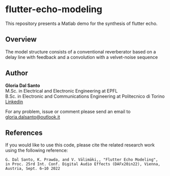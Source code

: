 # flutter-echo-modeling
This repository presents a Matlab demo for the synthesis of flutter echo. 
## Overview
The model structure consists of a conventional reverberator based on a delay line with feedback and a convolution with a velvet-noise sequence
## 

## Author 
**Gloria Dal Santo**   
M.Sc. in Electrical and Electronic Engineering at EPFL  
B.Sc. in Electronic and Communications Engineering at Politecnico di Torino  
[Linkedin](https://www.linkedin.com/in/gloriadalsanto/)  

For any problem, issue or comment please send an email to gloria.dalsanto@outlook.it  
## References
If you would like to use this code, please cite the related research work using the following reference:
```
G. Dal Santo, K. Prawda, and V. Välimäki,, "Flutter Echo Modeling", 
in Proc. 25rd Int. Conf. Digital Audio Effects (DAFx20in22), Vienna, Austria, Sept. 6–10 2022
```

